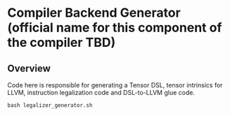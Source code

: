 # Compiler Backend Generator (official name for this component of the compiler TBD)

## Overview
Code here is responsible for generating a Tensor DSL, tensor intrinsics for LLVM, instruction legalization code and DSL-to-LLVM glue code.
```
bash legalizer_generator.sh
```
